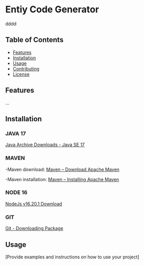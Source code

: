 # Entiy Code Generator 
dddd
## Table of Contents
- [Features](#features)
- [Installation](#installation)
- [Usage](#usage)
- [Contributing](#contributing)
- [License](#license)

## Features
...
## Installation

### JAVA 17 
[Java Archive Downloads - Java SE 17](https://www.oracle.com/java/technologies/javase/jdk17-archive-downloads.html)

### MAVEN 
-Maven download:  [Maven – Download Apache Maven](https://maven.apache.org/download.cgi)
  
-Maven installation: [Maven – Installing Apache Maven](https://maven.apache.org/install.html)
  
### NODE 16 
[NodeJs v16.20.1 Download](https://nodejs.org/download/release/v16.20.1/)

### GIT
[Git - Downloading Package](https://git-scm.com/download/win)


## Usage
[Provide examples and instructions on how to use your project]
